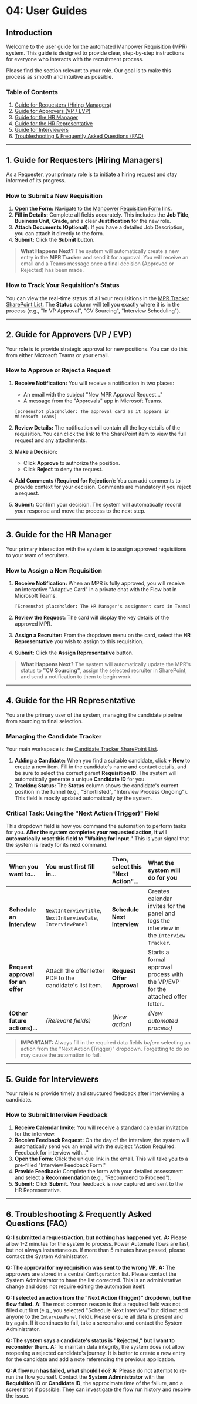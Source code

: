 # 04: User Guides

## Introduction

Welcome to the user guide for the automated Manpower Requisition (MPR) system. This guide is designed to provide clear, step-by-step instructions for everyone who interacts with the recruitment process.

Please find the section relevant to your role. Our goal is to make this process as smooth and intuitive as possible.

### Table of Contents
1.  [Guide for Requesters (Hiring Managers)](#1-guide-for-requesters-hiring-managers)
2.  [Guide for Approvers (VP / EVP)](#2-guide-for-approvers-vp--evp)
3.  [Guide for the HR Manager](#3-guide-for-the-hr-manager)
4.  [Guide for the HR Representative](#4-guide-for-the-hr-representative)
5.  [Guide for Interviewers](#5-guide-for-interviewers)
6.  [Troubleshooting & Frequently Asked Questions (FAQ)](#6-troubleshooting--frequently-asked-questions-faq)

---

## 1. Guide for Requesters (Hiring Managers)

As a Requester, your primary role is to initiate a hiring request and stay informed of its progress.

### How to Submit a New Requisition

1.  **Open the Form:** Navigate to the [Manpower Requisition Form](https://forms.office.com/Pages/ResponsePage.aspx?id=MS7uvOIi7EaESeapIpgjYsZO1Rs2TDZHhwtflBPodP1UNVFRRlczMEdJTUIzM08xQkJKQ0w0WVVZUi4u) link.
2.  **Fill in Details:** Complete all fields accurately. This includes the **Job Title**, **Business Unit**, **Grade**, and a clear **Justification** for the new role.
3.  **Attach Documents (Optional):** If you have a detailed Job Description, you can attach it directly to the form.
4.  **Submit:** Click the **Submit** button.

> **What Happens Next?**
> The system will automatically create a new entry in the **MPR Tracker** and send it for approval. You will receive an email and a Teams message once a final decision (Approved or Rejected) has been made.

### How to Track Your Requisition's Status
You can view the real-time status of all your requisitions in the [MPR Tracker SharePoint List](https://algurguae.sharepoint.com/sites/IntegratedHRRecruitmentTracker/Lists/MPR%20Tracker/AllItems.aspx). The **Status** column will tell you exactly where it is in the process (e.g., "In VP Approval", "CV Sourcing", "Interview Scheduling").

---

## 2. Guide for Approvers (VP / EVP)

Your role is to provide strategic approval for new positions. You can do this from either Microsoft Teams or your email.

### How to Approve or Reject a Request

1.  **Receive Notification:** You will receive a notification in two places:
    *   An email with the subject "New MPR Approval Request..."
    *   A message from the "Approvals" app in Microsoft Teams.

    `[Screenshot placeholder: The approval card as it appears in Microsoft Teams]`

2.  **Review Details:** The notification will contain all the key details of the requisition. You can click the link to the SharePoint item to view the full request and any attachments.
3.  **Make a Decision:**
    *   Click **Approve** to authorize the position.
    *   Click **Reject** to deny the request.
4.  **Add Comments (Required for Rejection):** You can add comments to provide context for your decision. Comments are mandatory if you reject a request.
5.  **Submit:** Confirm your decision. The system will automatically record your response and move the process to the next step.

---

## 3. Guide for the HR Manager

Your primary interaction with the system is to assign approved requisitions to your team of recruiters.

### How to Assign a New Requisition

1.  **Receive Notification:** When an MPR is fully approved, you will receive an interactive "Adaptive Card" in a private chat with the Flow bot in Microsoft Teams.

    `[Screenshot placeholder: The HR Manager's assignment card in Teams]`

2.  **Review the Request:** The card will display the key details of the approved MPR.
3.  **Assign a Recruiter:** From the dropdown menu on the card, select the **HR Representative** you wish to assign to this requisition.
4.  **Submit:** Click the **Assign Representative** button.

> **What Happens Next?**
> The system will automatically update the MPR's status to **"CV Sourcing"**, assign the selected recruiter in SharePoint, and send a notification to them to begin work.

---

## 4. Guide for the HR Representative

You are the primary user of the system, managing the candidate pipeline from sourcing to final selection.

### Managing the Candidate Tracker
Your main workspace is the [Candidate Tracker SharePoint List](https://algurguae.sharepoint.com/sites/IntegratedHRRecruitmentTracker/Lists/Candidate%20Tracker/AllItems.aspx).

1.  **Adding a Candidate:** When you find a suitable candidate, click **+ New** to create a new item. Fill in the candidate's name and contact details, and be sure to select the correct parent **Requisition ID**. The system will automatically generate a unique **Candidate ID** for you.
2.  **Tracking Status:** The **Status** column shows the candidate's current position in the funnel (e.g., "Shortlisted", "Interview Process Ongoing"). This field is mostly updated automatically by the system.

### **Critical Task: Using the "Next Action (Trigger)" Field**

This dropdown field is how you command the automation to perform tasks for you. **After the system completes your requested action, it will automatically reset this field to "Waiting for Input."** This is your signal that the system is ready for its next command.

| When you want to...                | You must first fill in...                                   | Then, select this "Next Action"... | What the system will do for you                                                              |
| :--------------------------------- | :---------------------------------------------------------- | :--------------------------------- | :------------------------------------------------------------------------------------------- |
| **Schedule an interview**          | `NextInterviewTitle`, `NextInterviewDate`, `InterviewPanel` | **Schedule Next Interview**        | Creates calendar invites for the panel and logs the interview in the `Interview Tracker`.      |
| **Request approval for an offer**  | Attach the offer letter PDF to the candidate's list item.   | **Request Offer Approval**         | Starts a formal approval process with the VP/EVP for the attached offer letter.            |
| **(Other future actions)...**      | *(Relevant fields)*                                         | *(New action)*                     | *(New automated process)*                                                                    |

> **IMPORTANT:** Always fill in the required data fields *before* selecting an action from the "Next Action (Trigger)" dropdown. Forgetting to do so may cause the automation to fail.

---

## 5. Guide for Interviewers

Your role is to provide timely and structured feedback after interviewing a candidate.

### How to Submit Interview Feedback

1.  **Receive Calendar Invite:** You will receive a standard calendar invitation for the interview.
2.  **Receive Feedback Request:** On the day of the interview, the system will automatically send you an email with the subject "Action Required: Feedback for interview with..."
3.  **Open the Form:** Click the unique link in the email. This will take you to a pre-filled "Interview Feedback Form."
4.  **Provide Feedback:** Complete the form with your detailed assessment and select a **Recommendation** (e.g., "Recommend to Proceed").
5.  **Submit:** Click **Submit**. Your feedback is now captured and sent to the HR Representative.

---

## 6. Troubleshooting & Frequently Asked Questions (FAQ)

**Q: I submitted a request/action, but nothing has happened yet.**
**A:** Please allow 1-2 minutes for the system to process. Power Automate flows are fast, but not always instantaneous. If more than 5 minutes have passed, please contact the System Administrator.

**Q: The approval for my requisition was sent to the wrong VP.**
**A:** The approvers are stored in a central `Configuration` list. Please contact the System Administrator to have the list corrected. This is an administrative change and does not require editing the automation itself.

**Q: I selected an action from the "Next Action (Trigger)" dropdown, but the flow failed.**
**A:** The most common reason is that a required field was not filled out first (e.g., you selected "Schedule Next Interview" but did not add anyone to the `InterviewPanel` field). Please ensure all data is present and try again. If it continues to fail, take a screenshot and contact the System Administrator.

**Q: The system says a candidate's status is "Rejected," but I want to reconsider them.**
**A:** To maintain data integrity, the system does not allow reopening a rejected candidate's journey. It is better to create a new entry for the candidate and add a note referencing the previous application.

**Q: A flow run has failed, what should I do?**
**A:** Please do not attempt to re-run the flow yourself. Contact the **System Administrator** with the **Requisition ID** or **Candidate ID**, the approximate time of the failure, and a screenshot if possible. They can investigate the flow run history and resolve the issue.